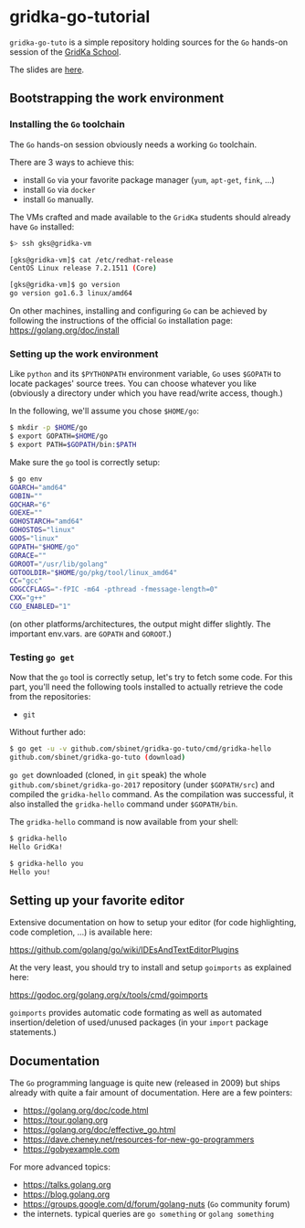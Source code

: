 gridka-go-tutorial
===================

`gridka-go-tuto` is a simple repository holding sources for the `Go`
hands-on session of the [GridKa School](https://gridka-school.scc.kit.edu/2018/).

The slides are [here](https://talks.godoc.org/github.com/sbinet/gridka-go-tuto/talk.slide).

## Bootstrapping the work environment

### Installing the `Go` toolchain

The `Go` hands-on session obviously needs a working `Go` toolchain.

There are 3 ways to achieve this:
- install `Go` via your favorite package manager (`yum`, `apt-get`, `fink`, ...)
- install `Go` via `docker`
- install `Go` manually.

The VMs crafted and made available to the `GridKa` students should already have `Go` installed:

```sh
$> ssh gks@gridka-vm

[gks@gridka-vm]$ cat /etc/redhat-release 
CentOS Linux release 7.2.1511 (Core) 

[gks@gridka-vm]$ go version
go version go1.6.3 linux/amd64
```

On other machines, installing and configuring `Go` can be achieved by following the instructions of the official `Go` installation page: https://golang.org/doc/install

### Setting up the work environment

Like `python` and its `$PYTHONPATH` environment variable, `Go` uses
`$GOPATH` to locate packages' source trees.
You can choose whatever you like (obviously a directory under which
you have read/write access, though.)

In the following, we'll assume you chose `$HOME/go`:

```sh
$ mkdir -p $HOME/go
$ export GOPATH=$HOME/go
$ export PATH=$GOPATH/bin:$PATH
```

Make sure the `go` tool is correctly setup:

```sh
$ go env
GOARCH="amd64"
GOBIN=""
GOCHAR="6"
GOEXE=""
GOHOSTARCH="amd64"
GOHOSTOS="linux"
GOOS="linux"
GOPATH="$HOME/go"
GORACE=""
GOROOT="/usr/lib/golang"
GOTOOLDIR="$HOME/go/pkg/tool/linux_amd64"
CC="gcc"
GOGCCFLAGS="-fPIC -m64 -pthread -fmessage-length=0"
CXX="g++"
CGO_ENABLED="1"
```

(on other platforms/architectures, the output might differ
slightly. The important env.vars. are `GOPATH` and `GOROOT`.)

### Testing `go get`

Now that the `go` tool is correctly setup, let's try to fetch some
code.
For this part, you'll need the following tools installed to actually retrieve the code from the repositories:
- `git`

Without further ado:

```sh
$ go get -u -v github.com/sbinet/gridka-go-tuto/cmd/gridka-hello
github.com/sbinet/gridka-go-tuto (download)
```

`go get` downloaded (cloned, in `git` speak) the whole
`github.com/sbinet/gridka-go-2017` repository (under `$GOPATH/src`) and
compiled the `gridka-hello` command.
As the compilation was successful, it also installed the `gridka-hello`
command under `$GOPATH/bin`.

The `gridka-hello` command is now available from your shell:

```sh
$ gridka-hello
Hello GridKa!

$ gridka-hello you
Hello you!
```

## Setting up your favorite editor

Extensive documentation on how to setup your editor (for code
highlighting, code completion, ...) is available here:

 https://github.com/golang/go/wiki/IDEsAndTextEditorPlugins
 
At the very least, you should try to install and setup `goimports` as
explained here:

 https://godoc.org/golang.org/x/tools/cmd/goimports

`goimports` provides automatic code formating as well as automated
insertion/deletion of used/unused packages (in your `import` package
statements.)

## Documentation

The `Go` programming language is quite new (released in 2009) but
ships already with quite a fair amount of documentation.
Here are a few pointers:

- https://golang.org/doc/code.html
- https://tour.golang.org
- https://golang.org/doc/effective_go.html
- https://dave.cheney.net/resources-for-new-go-programmers
- https://gobyexample.com

For more advanced topics:

- https://talks.golang.org
- https://blog.golang.org
- https://groups.google.com/d/forum/golang-nuts (`Go` community forum)
- the internets. typical queries are `go something` or `golang something`
